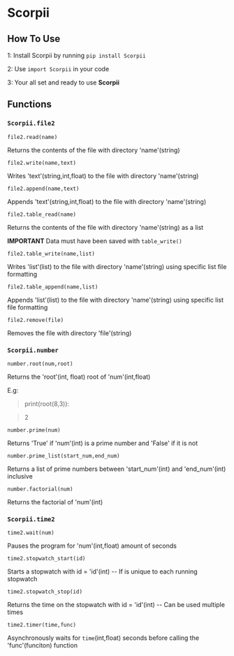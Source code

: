 # **Scorpii**

## How To Use

1: Install Scorpii by running `pip install Scorpii`

2: Use `import Scorpii` in your code

3: Your all set and ready to use **Scorpii**


## Functions

### `Scorpii.file2`


`file2.read(name)`

Returns the contents of the file with directory 'name'(string)


`file2.write(name,text)`

Writes 'text'(string,int,float) to the file with directory 'name'(string)


`file2.append(name,text)`

Appends 'text'(string,int,float) to the file with directory 'name'(string)


`file2.table_read(name)`

Returns the contents of the file with directory 'name'(string) as a list

**IMPORTANT** Data must have been saved with `table_write()`


`file2.table_write(name,list)`

Writes 'list'(list) to the file with directory 'name'(string) using specific list file formatting


`file2.table_append(name,list)`

Appends 'list'(list) to the file with directory 'name'(string) using specific list file formatting


`file2.remove(file)`

Removes the file with directory 'file'(string)


### `Scorpii.number`


`number.root(num,root)`

Returns the 'root'(int, float) root of 'num'(int,float)

E.g: 

>print(root(8,3)):

> 2


`number.prime(num)`

Returns 'True' if 'num'(int) is a prime number and 'False' if it is not


`number.prime_list(start_num,end_num)`

Returns a list of prime numbers between 'start_num'(int) and 'end_num'(int) inclusive


`number.factorial(num)`

Returns the factorial of 'num'(int)


### `Scorpii.time2`


`time2.wait(num)`

Pauses the program for 'num'(int,float) amount of seconds


`time2.stopwatch_start(id)`

Starts a stopwatch with id = 'id'(int) -- If is unique to each running stopwatch


`time2.stopwatch_stop(id)`

Returns the time on the stopwatch with id = 'id'(int) -- Can be used multiple times


`time2.timer(time,func)`

Asynchronously waits for `time`(int,float) seconds before calling the 'func'(funciton) function

